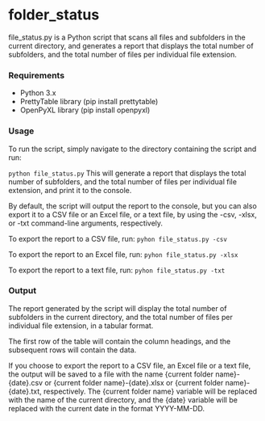 # folder_status

file_status.py is a Python script that scans all files and subfolders in the current directory, and generates a report that displays the total number of subfolders, and the total number of files per individual file extension.

### Requirements
- Python 3.x
- PrettyTable library (pip install prettytable)
- OpenPyXL library (pip install openpyxl)

### Usage
To run the script, simply navigate to the directory containing the script and run:

``` python file_status.py ```
This will generate a report that displays the total number of subfolders, and the total number of files per individual file extension, and print it to the console.

By default, the script will output the report to the console, but you can also export it to a CSV file or an Excel file, or a text file, by using the -csv, -xlsx, or -txt command-line arguments, respectively.

To export the report to a CSV file, run:
```pyhon file_status.py -csv ```

To export the report to an Excel file, run:
```pyhon file_status.py -xlsx ```

To export the report to a text file, run:
```pyhon file_status.py -txt ```

### Output
The report generated by the script will display the total number of subfolders in the current directory, and the total number of files per individual file extension, in a tabular format.

The first row of the table will contain the column headings, and the subsequent rows will contain the data.

If you choose to export the report to a CSV file, an Excel file or a text file, the output will be saved to a file with the name {current folder name}-{date}.csv or {current folder name}-{date}.xlsx or {current folder name}-{date}.txt, respectively. The {current folder name} variable will be replaced with the name of the current directory, and the {date} variable will be replaced with the current date in the format YYYY-MM-DD.
